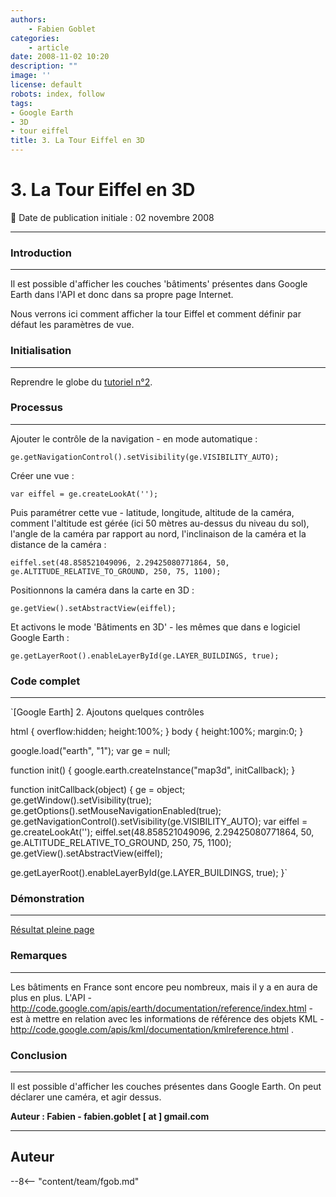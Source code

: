 ```yaml
---
authors:
    - Fabien Goblet
categories:
    - article
date: 2008-11-02 10:20
description: ""
image: ''
license: default
robots: index, follow
tags:
- Google Earth
- 3D
- tour eiffel
title: 3. La Tour Eiffel en 3D
---
```


# 3. La Tour Eiffel en 3D

:calendar: Date de publication initiale : 02 novembre 2008

----

### Introduction

---

Il est possible d'afficher les couches 'bâtiments' présentes dans Google Earth dans l'API et donc dans sa propre page Internet.  

Nous verrons ici comment afficher la tour Eiffel et comment définir par défaut les paramètres de vue.  

### Initialisation

---

Reprendre le globe du [tutoriel n°2](http://www.geotribu.net/node/53).  

### Processus

---

Ajouter le contrôle de la navigation - en mode automatique :  

`ge.getNavigationControl().setVisibility(ge.VISIBILITY_AUTO);`  

Créer une vue :  

`var eiffel = ge.createLookAt('');`  

Puis paramétrer cette vue - latitude, longitude, altitude de la caméra, comment l'altitude est gérée (ici 50 mètres au-dessus du niveau du sol), l'angle de la caméra par rapport au nord, l'inclinaison de la caméra et la distance de la caméra :  

`eiffel.set(48.858521049096, 2.29425080771864, 50, ge.ALTITUDE_RELATIVE_TO_GROUND, 250, 75, 1100);`  

Positionnons la caméra dans la carte en 3D :  

`ge.getView().setAbstractView(eiffel);`  

Et activons le mode 'Bâtiments en 3D' - les mêmes que dans e logiciel Google Earth :  

`ge.getLayerRoot().enableLayerById(ge.LAYER_BUILDINGS, true);`  

### Code complet

---

`[Google Earth] 2. Ajoutons quelques contrôles

html { overflow:hidden; height:100%; }
body { height:100%; margin:0; }

google.load("earth", "1");
var ge = null;

function init() {
google.earth.createInstance("map3d", initCallback);
}

function initCallback(object) {
ge = object;
ge.getWindow().setVisibility(true);
ge.getOptions().setMouseNavigationEnabled(true);
ge.getNavigationControl().setVisibility(ge.VISIBILITY\_AUTO);
var eiffel = ge.createLookAt('');
eiffel.set(48.858521049096, 2.29425080771864, 50, ge.ALTITUDE\_RELATIVE\_TO\_GROUND, 250, 75, 1100);
ge.getView().setAbstractView(eiffel);

ge.getLayerRoot().enableLayerById(ge.LAYER\_BUILDINGS, true);
}`  

### Démonstration

---

[Résultat pleine page](http://88.191.39.115/fabien/geotribu/%5bgeotribu%5d_Google-Earth_tuto3.html)

### Remarques

---

Les bâtiments en France sont encore peu nombreux, mais il y a en aura de plus en plus.
L'API - <http://code.google.com/apis/earth/documentation/reference/index.html> - est à mettre en relation avec les informations de référence des objets KML - <http://code.google.com/apis/kml/documentation/kmlreference.html> .

### Conclusion

---

Il est possible d'afficher les couches présentes dans Google Earth.
On peut déclarer une caméra, et agir dessus.

**Auteur : Fabien - fabien.goblet [ at ] gmail.com**

----

## Auteur

--8<-- "content/team/fgob.md"
